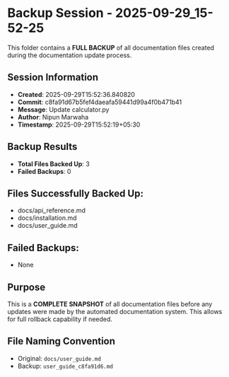 # Backup Session - 2025-09-29_15-52-25

This folder contains a **FULL BACKUP** of all documentation files created during the documentation update process.

## Session Information
- **Created**: 2025-09-29T15:52:36.840820
- **Commit**: c8fa91d67b5fef4daeafa59441d99a4f0b471b41
- **Message**: Update calculator.py
- **Author**: Nipun Marwaha
- **Timestamp**: 2025-09-29T15:52:19+05:30

## Backup Results
- **Total Files Backed Up**: 3
- **Failed Backups**: 0

## Files Successfully Backed Up:
- docs/api_reference.md
- docs/installation.md
- docs/user_guide.md

## Failed Backups:
- None

## Purpose
This is a **COMPLETE SNAPSHOT** of all documentation files before any updates were made by the automated documentation system. This allows for full rollback capability if needed.

## File Naming Convention
- Original: `docs/user_guide.md`
- Backup: `user_guide_c8fa91d6.md`
